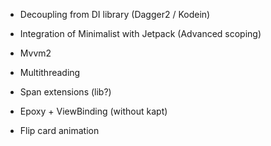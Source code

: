 - Decoupling from DI library (Dagger2 / Kodein)
- Integration of Minimalist with Jetpack (Advanced scoping)

- Mvvm2

- Multithreading

- Span extensions (lib?)

- Epoxy + ViewBinding (without kapt)

- Flip card animation